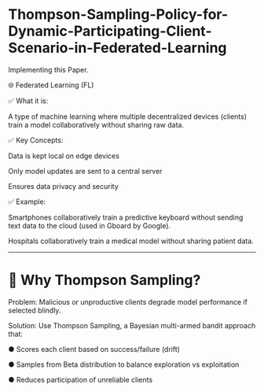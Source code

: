 # Thompson-Sampling-Policy-for-Dynamic-Participating-Client-Scenario-in-Federated-Learning
Implementing this Paper.

🌐 Federated Learning (FL)

✅ What it is:

A type of machine learning where multiple decentralized devices (clients) train a model collaboratively without sharing raw data.

✅ Key Concepts:

Data is kept local on edge devices

Only model updates are sent to a central server

Ensures data privacy and security

✅ Example:

Smartphones collaboratively train a predictive keyboard without sending text data to the cloud (used in Gboard by Google).

Hospitals collaboratively train a medical model without sharing patient data.



______________________________________________________________________________________________________________________________________________

# 🤖 Why Thompson Sampling?

Problem: Malicious or unproductive clients degrade model performance if selected blindly.

Solution: Use Thompson Sampling, a Bayesian multi-armed bandit approach that:

● Scores each client based on success/failure (drift)

● Samples from Beta distribution to balance exploration vs exploitation

● Reduces participation of unreliable clients


